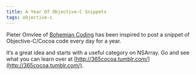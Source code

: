 ```yaml
---
title: A Year Of Objective-C Snippets
tags: objective-c
---
```


Pieter Omvlee of [Bohemian Coding](http://www.bohemiancoding.com/) has been
inspired to post a snippet of Objective-C/Cocoa code every day for a year.

It’s a great idea and starts with a useful category on NSArray. Go and see what
you can learn over at
[http://365cocoa.tumblr.com/](http://365cocoa.tumblr.com/).
